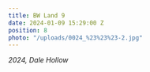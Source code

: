 ```yaml
---
title: BW Land 9
date: 2024-01-09 15:29:00 Z
position: 8
photo: "/uploads/0024_%23%23%23-2.jpg"
---
```


*2024, Dale Hollow* 